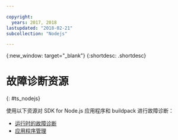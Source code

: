 ```yaml
---

copyright:
  years: 2017, 2018
lastupdated: "2018-02-21"
subcollection: "Nodejs"

---
```


{:new_window: target="_blank"}
{:shortdesc: .shortdesc}

# 故障诊断资源
{: #ts_nodejs}

使用以下资源对 SDK for Node.js 应用程序和 buildpack 进行故障诊断：

* [运行时的故障诊断](/docs/runtimes-common/ts_runtimes.html#runtimes)
* [应用程序管理](/docs/runtimes-common/app_mng.html)
